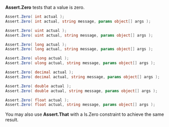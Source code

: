 **Assert.Zero** tests that a value is zero.

```C#
Assert.Zero( int actual );
Assert.Zero( int actual, string message, params object[] args );

Assert.Zero( uint actual );
Assert.Zero( uint actual, string message, params object[] args );

Assert.Zero( long actual );
Assert.Zero( long actual, string message, params object[] args );

Assert.Zero( ulong actual );
Assert.Zero( ulong actual, string message, params object[] args );

Assert.Zero( decimal actual );
Assert.Zero( decimal actual, string message, params object[] args );

Assert.Zero( double actual );
Assert.Zero( double actual, string message, params object[] args );

Assert.Zero( float actual );
Assert.Zero( float actual, string message, params object[] args );
```

You may also use **Assert.That** with a Is.Zero constraint to achieve the
same result.
